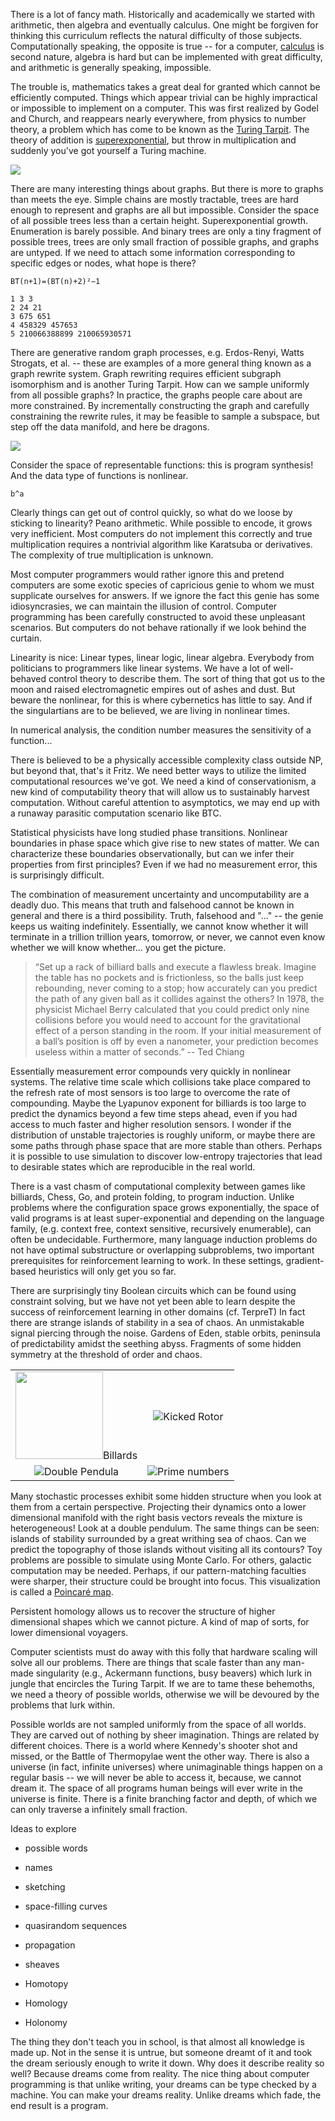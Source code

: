 <!-- --- -->
<!-- layout: post -->
<!-- title: Turing Tarpits and Computational Conservationism -->
<!-- --- -->

There is a lot of fancy math. Historically and academically we started with arithmetic, then algebra and eventually calculus. One might be forgiven for thinking this curriculum reflects the natural difficulty of those subjects. Computationally speaking, the opposite is true -- for a computer, [calculus](https://compcalc.github.io/) is second nature, algebra is hard but can be implemented with great difficulty, and arithmetic is generally speaking, impossible.

The trouble is, mathematics takes a great deal for granted which cannot be efficiently computed. Things which appear trivial can be highly impractical or impossible to implement on a computer. This was first realized by Godel and Church, and reappears nearly everywhere, from physics to number theory, a problem which has come to be known as the [Turing Tarpit](https://en.wikipedia.org/wiki/Turing_tarpit). The theory of addition is [superexponential](https://link.springer.com/chapter/10.1007/978-3-7091-9459-1_5), but throw in multiplication and suddenly you've got yourself a Turing machine.

![](../images/metamathematics.jpeg)

There are many interesting things about graphs. But there is more to graphs than meets the eye. Simple chains are mostly tractable, trees are hard enough to represent and graphs are all but impossible. Consider the space of all possible trees less than a certain height. Superexponential growth. Enumeration is barely possible. And binary trees are only a tiny fragment of possible trees, trees are only small fraction of possible graphs, and graphs are untyped. If we need to attach some information corresponding to specific edges or nodes, what hope is there?

```
BT(n+1)=(BT(n)+2)²−1

1 3 3
2 24 21
3 675 651
4 458329 457653
5 210066388899 210065930571
```

There are generative random graph processes, e.g. Erdos-Renyi, Watts Strogats, et al. -- these are examples of a more general thing known as a graph rewrite system. Graph rewriting requires efficient subgraph isomorphism and is another Turing Tarpit. How can we sample uniformly from all possible graphs? In practice, the graphs people care about are more constrained. By incrementally constructing the graph and carefully constraining the rewrite rules, it may be feasible to sample a subspace, but step off the data manifold, and here be dragons.

![](../images/seamonsters.jpeg)

Consider the space of representable functions: this is program synthesis! And the data type of functions is nonlinear.

```
b^a
```

Clearly things can get out of control quickly, so what do we loose by sticking to linearity? Peano arithmetic. While possible to encode, it grows very inefficient. Most computers do not implement this correctly and true multiplication requires a nontrivial algorithm like Karatsuba or derivatives. The complexity of true multiplication is unknown.

Most computer programmers would rather ignore this and pretend computers are some exotic species of capricious genie to whom we must supplicate ourselves for answers. If we ignore the fact this genie has some idiosyncrasies, we can maintain the illusion of control. Computer programming has been carefully constructed to avoid these unpleasant scenarios. But computers do not behave rationally if we look behind the curtain.

Linearity is nice: Linear types, linear logic, linear algebra. Everybody from politicians to programmers like linear systems. We have a lot of well-behaved control theory to describe them. The sort of thing that got us to the moon and raised electromagnetic empires out of ashes and dust. But beware the nonlinear, for this is where cybernetics has little to say. And if the singulartians are to be believed, we are living in nonlinear times.

In numerical analysis, the condition number measures the sensitivity of a function...

There is believed to be a physically accessible complexity class outside NP, but beyond that, that's it Fritz. We need better ways to utilize the limited computational resources we've got. We need a kind of conservationism, a new kind of computability theory that will allow us to sustainably harvest computation. Without careful attention to asymptotics, we may end up with a runaway parasitic computation scenario like BTC.

Statistical physicists have long studied phase transitions. Nonlinear boundaries in phase space which give rise to new states of matter. We can characterize these boundaries observationally, but can we infer their properties from first principles? Even if we had no measurement error, this is surprisingly difficult.

The combination of measurement uncertainty and uncomputability are a deadly duo. This means that truth and falsehood cannot be known in general and there is a third possibility. Truth, falsehood and "..." -- the genie keeps us waiting indefinitely. Essentially, we cannot know whether it will terminate in a trillion trillion years, tomorrow, or never, we cannot even know whether we will know whether... you get the picture.

> “Set up a rack of billiard balls and execute a flawless break. Imagine the table has no pockets and is frictionless, so the balls just keep rebounding, never coming to a stop; how accurately can you predict the path of any given ball as it collides against the others? In 1978, the physicist Michael Berry calculated that you could predict only nine collisions before you would need to account for the gravitational effect of a person standing in the room. If your initial measurement of a ball’s position is off by even a nanometer, your prediction becomes useless within a matter of seconds.” -- Ted Chiang

Essentially measurement error compounds very quickly in nonlinear systems. The relative time scale which collisions take place compared to the refresh rate of most sensors is too large to overcome the rate of compounding. Maybe the Lyapunov exponent for billiards is too large to predict the dynamics beyond a few time steps ahead, even if you had access to much faster and higher resolution sensors. I wonder if the distribution of unstable trajectories is roughly uniform, or maybe there are some paths through phase space that are more stable than others. Perhaps it is possible to use simulation to discover low-entropy trajectories that lead to desirable states which are reproducible in the real world.

There is a vast chasm of computational complexity between games like billiards, Chess, Go, and protein folding, to program induction. Unlike problems where the configuration space grows exponentially, the space of valid programs is at least super-exponential and depending on the language family, (e.g. context free, context sensitive, recursively enumerable), can often be undecidable. Furthermore, many language induction problems do not have optimal substructure or overlapping subproblems, two important prerequisites for reinforcement learning to work. In these settings, gradient-based heuristics will only get you so far.

There are surprisingly tiny Boolean circuits which can be found using constraint solving, but we have not yet been able to learn despite the success of reinforcement learning in other domains (cf. TerpreT) In fact there are strange islands of stability in a sea of chaos. An unmistakable signal piercing through the noise. Gardens of Eden, stable orbits, peninsula of predictability amidst the seething abyss. Fragments of some hidden symmetry at the threshold of order and chaos.

<table align="center">
    <tr>
        <td align="center"><img src="../images/billiards.jpeg" height="140">Billards</td>
        <td align="center"><img src="../images/chirkov.jpeg">Kicked Rotor</td>
    </tr>
    <tr>
        <td align="center"><img src="../images/dpendulum.png">Double Pendula</td>
        <td align="center"><img src="../images/sacks.jpeg">Prime numbers</td>
    </tr>
</table>

Many stochastic processes exhibit some hidden structure when you look at them from a certain perspective. Projecting their dynamics onto a lower dimensional manifold with the right basis vectors reveals the mixture is heterogeneous! Look at a double pendulum. The same things can be seen: islands of stability surrounded by a great writhing sea of chaos. Can we predict the topography of those islands without visiting all its contours? Toy problems are possible to simulate using Monte Carlo. For others, galactic computation may be needed. Perhaps, if our pattern-matching faculties were sharper, their structure could be brought into focus. This visualization is called a [Poincaré map](https://en.wikipedia.org/wiki/Poincar%C3%A9_map).

Persistent homology allows us to recover the structure of higher dimensional shapes which we cannot picture. A kind of map of sorts, for lower dimensional voyagers.

Computer scientists must do away with this folly that hardware scaling will solve all our problems. There are things that scale faster than any man-made singularity (e.g., Ackermann functions, busy beavers) which lurk in jungle that encircles the Turing Tarpit. If we are to tame these behemoths, we need a theory of possible worlds, otherwise we will be devoured by the problems that lurk within.

Possible worlds are not sampled uniformly from the space of all worlds. They are carved out of nothing by sheer imagination. Things are related by different choices. There is a world where Kennedy's shooter shot and missed, or the Battle of Thermopylae went the other way. There is also a universe (in fact, infinite universes) where unimaginable things happen on a regular basis -- we will never be able to access it, because, we cannot dream it. The space of all programs human beings will ever write in the universe is finite. There is a finite branching factor and depth, of which we can only traverse a infinitely small fraction.

Ideas to explore

- possible words
- names
- sketching
- space-filling curves
- quasirandom sequences
- propagation
- sheaves

- Homotopy
- Homology
- Holonomy

The thing they don't teach you in school, is that almost all knowledge is made up. Not in the sense it is untrue, but someone dreamt of it and took the dream seriously enough to write it down. Why does it describe reality so well? Because dreams come from reality. The nice thing about computer programming is that unlike writing, your dreams can be type checked by a machine. You can make your dreams reality. Unlike dreams which fade, the end result is a program.










